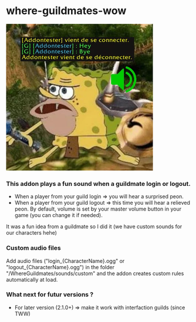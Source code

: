 # where-guildmates-wow

<img src="cover.jpg"/>

### This addon plays a fun sound when a guildmate login or logout.
- When a player from your guild login => you will hear a surprised peon.
- When a player from your guild logout => this time you will hear a relieved peon.
By default, volume is set by your master volume button in your game (you can change it if needed).

It was a fun idea from a guildmate so I did it (we have custom sounds for our characters hehe)

### Custom audio files
Add audio files ("login_{CharacterName}.ogg" or "logout_{CharacterName}.ogg") in the folder "/WhereGuildmates/sounds/custom" and the addon creates custom rules automatically at load.

### What next for futur versions ?
- For later version (2.1.0+) => make it work with interfaction guilds (since TWW)
